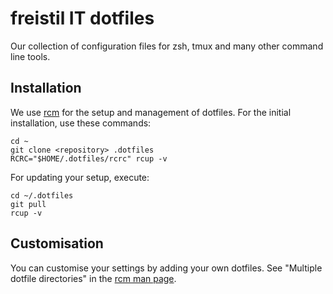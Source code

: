 # freistil IT dotfiles

Our collection of configuration files for zsh, tmux and many other command line tools.


## Installation

We use [rcm](https://github.com/thoughtbot/rcm "thoughtbot/rcm · GitHub") for the setup and management of dotfiles. For the initial installation, use these commands:

    cd ~
    git clone <repository> .dotfiles
    RCRC="$HOME/.dotfiles/rcrc" rcup -v

For updating your setup, execute:

    cd ~/.dotfiles
    git pull
    rcup -v


## Customisation

You can customise your settings by adding your own dotfiles. See "Multiple dotfile directories" in the [rcm man page](http://thoughtbot.github.io/rcm/rcm.7.html).

